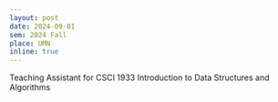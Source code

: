 ```yaml
---
layout: post
date: 2024-09-01
sem: 2024 Fall
place: UMN
inline: true
---
```


Teaching Assistant for CSCI 1933 Introduction to Data Structures and Algorithms
